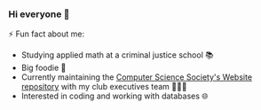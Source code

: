 ### Hi everyone 👋

<!--
**anniezhe/anniezhe** is a ✨ _special_ ✨ repository because its `README.md` (this file) appears on your GitHub profile.

Here are some ideas to get you started:

- 🔭 I’m currently working on ...
- 🌱 I’m currently learning ...
- 👯 I’m looking to collaborate on ...
- 🤔 I’m looking for help with ...
- 💬 Ask me about ...
- 📫 How to reach me: ...
- 😄 Pronouns: ...
- ⚡ Fun fact: ...
-->
⚡ Fun fact about me:
- Studying applied math at a criminal justice school 📚
- Big foodie 🍱
- Currently maintaining the [Computer Science Society's Website repository](https://github.com/jjcss/CSS_Website) with my club executives team 👩🏻‍💻
- Interested in coding and working with databases 🌐
